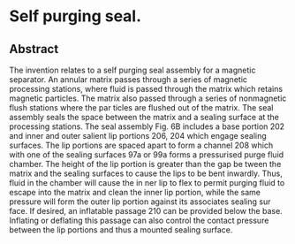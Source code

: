 # Self purging seal.

## Abstract
The invention relates to a self purging seal assembly for a magnetic separator. An annular matrix passes through a series of magnetic processing stations, where fluid is passed through the matrix which retains magnetic particles. The matrix also passed through a series of nonmagnetic flush stations where the par ticles are flushed out of the matrix. The seal assembly seals the space between the matrix and a sealing surface at the processing stations. The seal assembly Fig. 6B includes a base portion 202 and inner and outer salient lip portions 206, 204 which engage sealing surfaces. The lip portions are spaced apart to form a channel 208 which with one of the sealing surfaces 97a or 99a forms a pressurised purge fluid chamber. The height of the lip portion is greater than the gap be tween the matrix and the sealing surfaces to cause the lips to be bent inwardly. Thus, fluid in the chamber will cause the in ner lip to flex to permit purging fluid to escape into the matrix and clean the inner lip portion, while the same pressure will form the outer lip portion against its associates sealing sur face. If desired, an inflatable passage 210 can be provided below the base. Inflating or deflating this passage can also control the contact pressure between the lip portions and thus a mounted sealing surface.